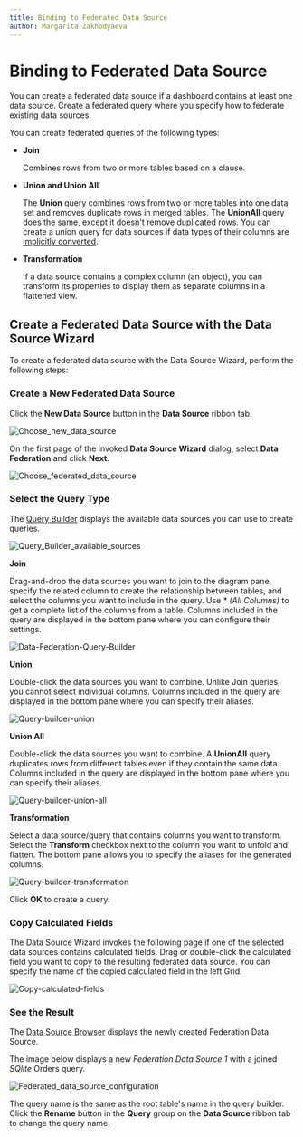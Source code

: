 ```yaml
---
title: Binding to Federated Data Source
author: Margarita Zakhodyaeva
---
```

# Binding to Federated Data Source

You can create a federated data source if a dashboard contains at least one data source. Create a federated query where you specify how to federate existing data sources.

You can create federated queries of the following types:

- **Join**

  Combines rows from two or more tables based on a clause. 

- **Union and Union All**

  The **Union** query combines rows from two or more tables into one data set and removes duplicate rows in merged tables. The **UnionAll** query does the same, except it doesn't remove duplicated rows. You can create a union query for data sources if data types of their columns are [implicitly converted](https://docs.microsoft.com/en-us/dotnet/csharp/programming-guide/types/casting-and-type-conversions#implicit-conversions). 
- **Transformation**

  If a data source contains a complex column (an object), you can transform its properties to display them as separate columns in a flattened view. 
## Create a Federated Data Source with the Data Source Wizard

To create a federated data source with the Data Source Wizard, perform the following steps:
### Create a New Federated Data Source

Click the **New Data Source** button in the **Data Source** ribbon tab.

![Choose_new_data_source](../../../images/choose-new-data-source.png)

On the first page of the invoked **Data Source Wizard** dialog, select **Data Federation** and click **Next**.

![Choose_federated_data_source](../../../images/choose-federated-data-source.png)
### Select the Query Type 

The [Query Builder](../../dashboard-designer/working-with-data/using-the-query-builder.md) displays the available data sources you can use to create queries.

   ![Query_Builder_available_sources](../../../images/query-builder-available-sources.png)

   **Join**
     
   Drag-and-drop the data sources you want to join to the diagram pane, specify the related column to create the relationship between tables, and select the columns you want to include in the query. Use _* (All Columns)_ to get a complete list of the columns from a table. Columns included in the query are displayed in the bottom pane where you can configure their settings.

   ![Data-Federation-Query-Builder](../../../images/data-federation-querybuilder.png)

   **Union**

   Double-click the data sources you want to combine. Unlike Join queries, you cannot select individual columns. Columns included in the query are displayed in the bottom pane where you can specify their aliases.

   ![Query-builder-union](../../../images/data-federation-querybuilder-union.png)

   **Union All** 

   Double-click the data sources you want to combine. A **UnionAll** query duplicates rows from different tables even if they contain the same data. Columns included in the query are displayed in the bottom pane where you can specify their aliases.

   ![Query-builder-union-all](../../../images/data-federation-querybuilder-union-all.png)

   **Transformation**

   Select a data source/query that contains columns you want to transform. Select the **Transform** checkbox next to the column you want to unfold and flatten. The bottom pane allows you to specify the aliases for the generated columns.

   ![Query-builder-transformation](../../../images/data-federation-querybuilder-transformation.png)

Click **OK** to create a query.

### Copy Calculated Fields
The Data Source Wizard invokes the following page if one of the selected data sources contains calculated fields. Drag or double-click the calculated field you want to copy to the resulting federated data source. You can specify the name of the copied calculated field in the left Grid. 

![Copy-calculated-fields](../../../images/data-federation-data-source-browser-copy-calculated-fields.png)


### See the Result

The [Data Source Browser](../ui-elements/data-source-browser.md) displays the newly created Federation Data Source. 

The image below displays a new _Federation Data Source 1_ with a joined _SQlite_ Orders query.

![Federated_data_source_configuration](../../../images/data-source-browser-federated-data-source.png)

The query name is the same as the root table's name in the query builder. Click the **Rename** button in the **Query** group on the **Data Source** ribbon tab to change the query name.
